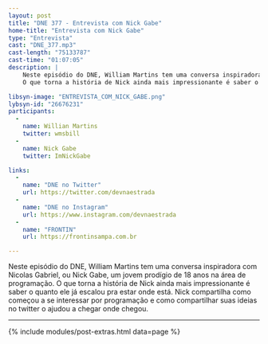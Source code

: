 ```yaml
---
layout: post
title: "DNE 377 - Entrevista com Nick Gabe"
home-title: "Entrevista com Nick Gabe"
type: "Entrevista"
cast: "DNE_377.mp3"
cast-length: "75133787"
cast-time: "01:07:05"
description: | 
	Neste episódio do DNE, William Martins tem uma conversa inspiradora com Nicolas Gabriel, ou Nick Gabe, um jovem prodígio de 18 anos na área de programação.
	O que torna a história de Nick ainda mais impressionante é saber o quanto ele já escalou pra estar onde está. Nick compartilha como começou a se interessar por programação e como compartilhar suas ideias no twitter o ajudou a chegar onde chegou.

libsyn-image: "ENTREVISTA_COM_NICK_GABE.png"
lybsyn-id: "26676231"
participants:
  -
    name: Willian Martins
    twitter: wmsbill
  -
    name: Nick Gabe
    twitter: ImNickGabe

links:
  -
    name: "DNE no Twitter"
    url: https://twitter.com/devnaestrada
  -
    name: "DNE no Instagram"
    url: https://www.instagram.com/devnaestrada
  -
    name: "FRONTIN"
    url: https://frontinsampa.com.br

---
```


Neste episódio do DNE, William Martins tem uma conversa inspiradora com Nicolas Gabriel, ou Nick Gabe, um jovem prodígio de 18 anos na área de programação.
O que torna a história de Nick ainda mais impressionante é saber o quanto ele já escalou pra estar onde está. Nick compartilha como começou a se interessar por programação e como compartilhar suas ideias no twitter o ajudou a chegar onde chegou.

---

{% include modules/post-extras.html data=page %}
